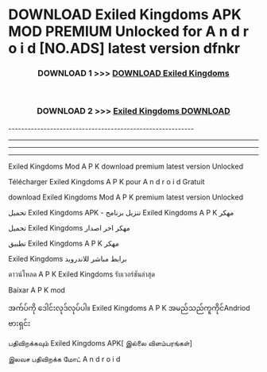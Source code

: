 # DOWNLOAD Exiled Kingdoms  APK MOD PREMIUM Unlocked for A n d r o i d [NO.ADS] latest version dfnkr 



<div align="center">

<h3>DOWNLOAD 1 >>> <a href="https://getmod2.web.app/?judul=Exiled Kingdoms ">DOWNLOAD Exiled Kingdoms </a></h3><br>

<h3>DOWNLOAD 2 >>> <a href="https://getmod2.web.app/?judul=Exiled Kingdoms ">Exiled Kingdoms  DOWNLOAD </a></h3>

</div>
----------------------------------------------------------

----------------------------------------------------------

----------------------------------------------------------

----------------------------------------------------------

Exiled Kingdoms  Mod A P K download premium latest version Unlocked

Télécharger Exiled Kingdoms  A P K pour A n d r o i d Gratuit

download Exiled Kingdoms  Mod A P K premium latest version Unlocked

تحميل Exiled Kingdoms  APK - تنزيل برنامج Exiled Kingdoms  A P K مهكر

تحميل Exiled Kingdoms  مهكر اخر اصدار

تطبيق Exiled Kingdoms  A P K مهكر

Exiled Kingdoms  برابط مباشر للاندرويد

ดาวน์โหลด A P K Exiled Kingdoms  รับเวอร์ชันล่าสุด

Baixar A P K mod

အက်ပ်ကို ဒေါင်းလုဒ်လုပ်ပါ။ Exiled Kingdoms  A P K အမည်သည်ကူကိုင်Andriod ဗားရှင်း

பதிவிறக்கவும் Exiled Kingdoms  APK[ இல்லை விளம்பரங்கள்] 
 
இலவச பதிவிறக்க மோட் A n d r o i d




